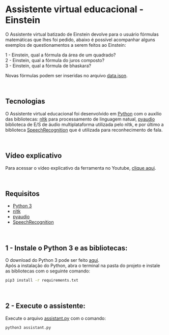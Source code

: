 # Assistente virtual educacional - Einstein

O Assistente virtual batizado de Einstein devolve para o usuário fórmulas matemáticas que lhes foi pedido, abaixo é possível acompanhar alguns exemplos de questionamentos a serem feitos ao Einstein:<br>

1 - Einstein, qual a fórmula da área de um quadrado?<br>
2 - Einstein, qual a fórmula do juros composto?<br>
3 - Einstein, qual a fórmula de bhaskara?<br>

Novas fórmulas podem ser inseridas no arquivo [data.json](data.json).<br>

<br>

## Tecnologias

O Assistente virtual educacional foi desenvolvido em [Python](https://www.python.org/) com o auxílio das bibliotecas: [nltk](https://www.nltk.org/) para processamento de linguagem natual, [pyaudio](https://pypi.org/project/PyAudio/) biblioteca de E/S de áudio multiplataforma utilizada pelo nltk, e por último a biblioteca [SpeechRecognition](https://pypi.org/project/SpeechRecognition/) que é utilizada para reconhecimento de fala.<br>

<br>

## Vídeo explicativo

Para acessar o vídeo explicativo da ferramenta no Youtube, [clique aqui](https://youtu.be/5GaAR0DNdOc).

<br/>

## Requisitos

- [Python 3](https://www.python.org/downloads/)
- [nltk](https://www.nltk.org/)
- [pyaudio](https://pypi.org/project/PyAudio/)
- [SpeechRecognition](https://pypi.org/project/SpeechRecognition/)

<br/>

## 1 - Instale o Python 3 e as bibliotecas:

O download do Python 3 pode ser feito [aqui](https://www.python.org/downloads/).<br>
Após a instalação do Python, abra o terminal na pasta do projeto e instale as bibliotecas com o seguinte comando:<br>

```bash
pip3 install -r requirements.txt
```

<br/>

## 2 - Execute o assistente:

Execute o arquivo [assistant.py](assistant.py) com o comando:

```bash
python3 assistant.py
```

<br/>
